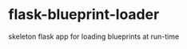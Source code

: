 flask-blueprint-loader
======================

skeleton flask app for loading blueprints at run-time